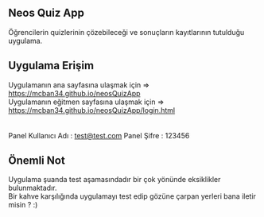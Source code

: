 ## Neos Quiz App
Öğrencilerin quizlerinin çözebileceği ve sonuçların kayıtlarının tutulduğu uygulama. <br>

## Uygulama Erişim
Uygulamanın ana sayfasına ulaşmak için => https://mcban34.github.io/neosQuizApp <br>
Uygulamanın eğitmen sayfasına ulaşmak için => https://mcban34.github.io/neosQuizApp/login.html <br>
<br><br>
Panel Kullanıcı Adı : test@test.com
Panel Şifre : 123456
<br>
## Önemli Not
Uygulama şuanda test aşamasındadır bir çok yönünde eksiklikler bulunmaktadır. <br>
Bir kahve karşılığında uygulamayı test edip gözüne çarpan yerleri bana iletir misin ? :)
